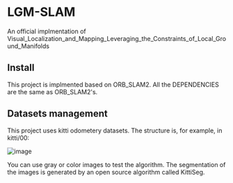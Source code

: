 # LGM-SLAM
An official implmentation of Visual_Localization_and_Mapping_Leveraging_the_Constraints_of_Local_Ground_Manifolds

## Install
This project is implmented based on ORB_SLAM2. All the DEPENDENCIES are the same as ORB_SLAM2's.

## Datasets management
This project uses kitti odometery datasets. The structure is, for example, in kitti/00:

![image](https://user-images.githubusercontent.com/73513416/172988794-a4ca0456-68f2-4667-8664-ef46a976bfd9.png)

You can use gray or color images to test the algorithm. The segmentation of the images is generated by an open source algorithm called KittiSeg.
